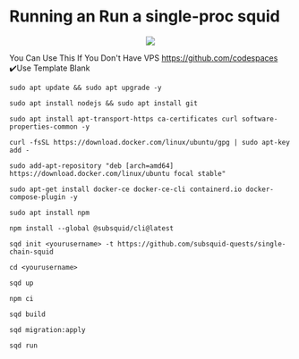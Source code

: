 # Running an Run a single-proc squid

<p align="center">
  <img height="auto" width="auto" src="https://i.imgur.com/N9KAUN8.png">
</p>

You Can Use This If You Don't Have VPS
https://github.com/codespaces
✔️Use Template Blank
```
sudo apt update && sudo apt upgrade -y
```

```
sudo apt install nodejs && sudo apt install git
```

```
sudo apt install apt-transport-https ca-certificates curl software-properties-common -y
```

```
curl -fsSL https://download.docker.com/linux/ubuntu/gpg | sudo apt-key add -
```

```
sudo add-apt-repository "deb [arch=amd64] https://download.docker.com/linux/ubuntu focal stable"
```

```
sudo apt-get install docker-ce docker-ce-cli containerd.io docker-compose-plugin -y
```

```
sudo apt install npm
```

```
npm install --global @subsquid/cli@latest
```

```
sqd init <yourusername> -t https://github.com/subsquid-quests/single-chain-squid
```

```
cd <yourusername>
```

```
sqd up
```

```
npm ci
```

```
sqd build
```

```
sqd migration:apply
```

```
sqd run
```

